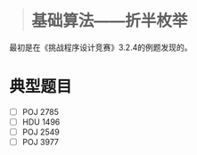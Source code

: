 > # 基础算法——折半枚举

最初是在《挑战程序设计竞赛》3.2.4的例题发现的。



# 典型题目

- [ ] POJ 2785
- [ ] HDU 1496
- [ ] POJ 2549
- [ ] POJ 3977
